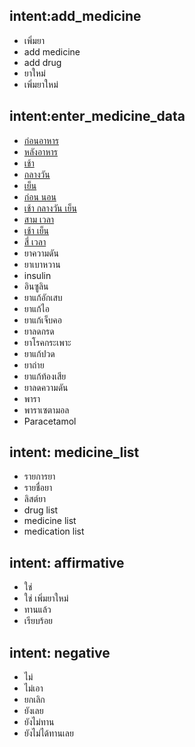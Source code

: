 ## intent:add_medicine
- เพิ่มยา
- add medicine
- add drug
- ยาใหม่
- เพิ่มยาใหม่

## intent:enter_medicine_data
- [ก่อนอาหาร](medicine_meal:before_meal)
- [หลังอาหาร](medicine_meal:after_meal)
- [เช้า](medicine_time:morning)
- [กลางวัน](medicine_time:noon)
- [เย็น](medicine_time:evening)
- [ก่อน นอน](medicine_time:night)
- [เช้า กลางวัน เย็น](medicine_time:morning_noon_evening)
- [สาม เวลา](medicine_time:morning_noon_evening)
- [เช้า เย็น](medicine_time:morning_evening)
- [สี่ เวลา](medicine_time:morning_noon_evening_night)
- ยาความดัน
- ยาเบาหวาน
- insulin
- อินซูลิน
- ยาแก้อักเสบ
- ยาแก้ไอ
- ยาแก้เจ็บคอ
- ยาลดกรด
- ยาโรคกระเพาะ
- ยาแก้ปวด
- ยาถ่าย
- ยาแก้ท้องเสีย
- ยาลดความดัน
- พารา
- พาราเซตามอล
- Paracetamol

## intent: medicine_list
- รายการยา
- รายชื่อยา
- ลิสต์ยา
- drug list
- medicine list
- medication list

## intent: affirmative
- ใช่
- ใช่ เพิ่มยาใหม่
- ทานแล้ว
- เรียบร้อย

## intent: negative
- ไม่
- ไม่เอา
- ยกเลิก
- ยังเลย
- ยังไม่ทาน
- ยังไม่ได้ทานเลย
